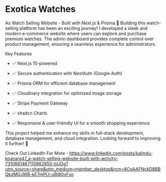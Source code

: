 # Exotica Watches


As Watch Selling  Website - Built with Next.js & Prisma.🚀
Building this watch-selling platform has been an exciting journey! I developed a sleek and modern e-commerce website where users can explore and purchase premium watches. The admin dashboard provides complete control over product management, ensuring a seamless experience for administrators.

Key Features
 <ul>

<li>

 ✅ Next.js 15-powered  
</li>

<li>
✅ Secure authentication with NextAuth (Google Auth)
</li>


<li>

 ✅ Prisma ORM for efficient database management
</li>


<li>

 ✅ Cloudinary integration for optimized image storage
</li>


<li>


 ✅ Stripe Payment Gateway
</li>


<li>


 ✅ shadcn Charts
</li>

<li>


 
 ✅ Responsive & user-friendly UI for a smooth shopping experience
</li>

  
 </ul>
 
 



This project helped me enhance my skills in full-stack development, database management, and cloud integration. Looking forward to improving it further! 🚀

Check Out LinkedIn For More - https://www.linkedin.com/posts/kalindu-koanara47_a-watch-selling-website-built-with-activity-7310661467110862850-bUGg?utm_source=share&utm_medium=member_desktop&rcm=ACoAAFNckD8BBQkzMGJWB-kE7mPLt-uBt80vFxo



